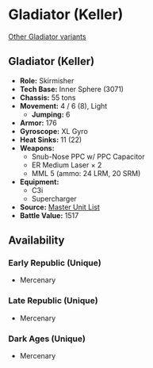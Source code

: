 # Gladiator (Keller)

[Other Gladiator variants](../gladiator.md)

## Gladiator (Keller)
- **Role:** Skirmisher
- **Tech Base:** Inner Sphere (3071)
- **Chassis:** 55 tons
- **Movement:** 4 / 6 (8), Light
  - **Jumping:** 6
- **Armor:** 176
- **Gyroscope:** XL Gyro
- **Heat Sinks:** 11 (22)
- **Weapons:**
  - Snub-Nose PPC w/ PPC Capacitor
  - ER Medium Laser × 2
  - MML 5 (ammo: 24 LRM, 20 SRM)
- **Equipment:**
  - C3i
  - Supercharger
- **Source:** [Master Unit List](http://masterunitlist.info/Unit/Details/1197/gladiator-keller)
- **Battle Value:** 1517

## Availability

### Early Republic (Unique)
- Mercenary

### Late Republic (Unique)
- Mercenary

### Dark Ages (Unique)
- Mercenary


